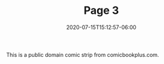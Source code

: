 ---
title: "Page 3"
date: 2020-07-15T15:12:57-06:00
image: "img/3.jpg"
thumbnail: "img/thumbnail.png"
summary: "Alice runs down a long corridor"
draft: false
body: "This is a public domain comic strip from comicbookplus.com."
---